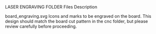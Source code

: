 LASER ENGRAVING FOLDER
Files Description

board_engraving.svg
Icons and marks to be engraved on the board. This design should match the board cut pattern in the cnc folder, but please review carefully before proceeding.


